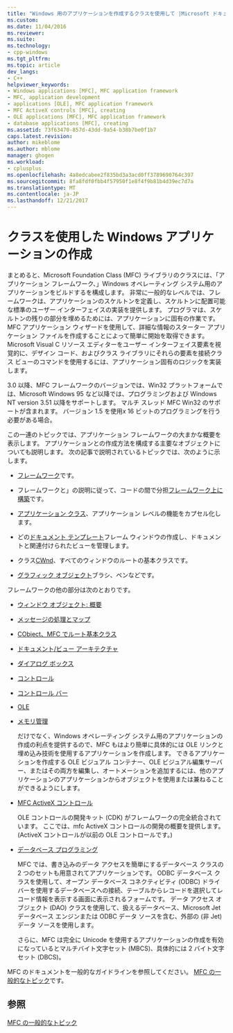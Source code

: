 ```yaml
---
title: "Windows 用のアプリケーションを作成するクラスを使用して |Microsoft ドキュメント"
ms.custom: 
ms.date: 11/04/2016
ms.reviewer: 
ms.suite: 
ms.technology:
- cpp-windows
ms.tgt_pltfrm: 
ms.topic: article
dev_langs:
- C++
helpviewer_keywords:
- Windows applications [MFC], MFC application framework
- MFC, application development
- applications [OLE], MFC application framework
- MFC ActiveX controls [MFC], creating
- OLE applications [MFC], MFC application framework
- database applications [MFC], creating
ms.assetid: 73f63470-857d-43dd-9a54-b38b7be0f1b7
caps.latest.revision: 
author: mikeblome
ms.author: mblome
manager: ghogen
ms.workload:
- cplusplus
ms.openlocfilehash: 4a8edcabee2f835bd3a3acd0ff3789690764c397
ms.sourcegitcommit: 8fa8fdf0fbb4f57950f1e8f4f9b81b4d39ec7d7a
ms.translationtype: MT
ms.contentlocale: ja-JP
ms.lasthandoff: 12/21/2017
---
```

# <a name="using-the-classes-to-write-applications-for-windows"></a>クラスを使用した Windows アプリケーションの作成
まとめると、Microsoft Foundation Class (MFC) ライブラリのクラスには、「アプリケーション フレームワーク、」Windows オペレーティング システム用のアプリケーションをビルドするを構成します。 非常に一般的なレベルでは、フレームワークは、アプリケーションのスケルトンを定義し、スケルトンに配置可能な標準のユーザー インターフェイスの実装を提供します。 プログラマは、スケルトンの残りの部分を埋めるためには、アプリケーションに固有の作業です。 MFC アプリケーション ウィザードを使用して、詳細な情報のスターター アプリケーション ファイルを作成することによって簡単に開始を取得できます。 Microsoft Visual C リソース エディターをユーザー インターフェイス要素を視覚的に、デザイン コード、およびクラス ライブラリにそれらの要素を接続クラス ビューのコマンドを使用するには、アプリケーション固有のロジックを実装します。  
  
 3.0 以降、MFC フレームワークのバージョンでは、Win32 プラットフォームでは、Microsoft Windows 95 など以降では、プログラミングおよび Windows NT version 3.51 以降をサポートします。 マルチ スレッド MFC Win32 のサポートが含まれます。 バージョン 1.5 を使用*x* 16 ビットのプログラミングを行う必要がある場合。  
  
 この一連のトピックでは、アプリケーション フレームワークの大まかな概要を表示します。 アプリケーションとの作成方法を構成する主要なオブジェクトについても説明します。 次の記事で説明されているトピックでは、次のように示します。  
  
-   [フレームワーク](../mfc/framework-mfc.md)です。  
  
-   フレームワークと」の説明に従って、コードの間で分担[フレームワーク上に構築](../mfc/building-on-the-framework.md)です。  
  
-   [アプリケーション クラス](../mfc/cwinapp-the-application-class.md)、アプリケーション レベルの機能をカプセル化します。  
  
-   どの[ドキュメント テンプレート](../mfc/document-templates-and-the-document-view-creation-process.md)フレーム ウィンドウの作成し、ドキュメントと関連付けられたビューを管理します。  
  
-   クラス[CWnd](../mfc/window-objects.md)、すべてのウィンドウのルートの基本クラスです。  
  
-   [グラフィック オブジェクト](../mfc/graphic-objects.md)ブラシ、ペンなどです。  
  
 フレームワークの他の部分は次のとおりです。  
  
-   [ウィンドウ オブジェクト: 概要](../mfc/window-objects.md)  
  
-   [メッセージの処理とマップ](../mfc/message-handling-and-mapping.md)  
  
-   [CObject、MFC でルート基本クラス](../mfc/using-cobject.md)  
  
-   [ドキュメント/ビュー アーキテクチャ](../mfc/document-view-architecture.md)  
  
-   [ダイアログ ボックス](../mfc/dialog-boxes.md)  
  
-   [コントロール](../mfc/controls-mfc.md)  
  
-   [コントロール バー](../mfc/control-bars.md)  
  
-   [OLE](../mfc/ole-in-mfc.md)  
  
-   [メモリ管理](../mfc/memory-management.md)  
  
     だけでなく、Windows オペレーティング システム用のアプリケーションの作成の利点を提供するので、MFC もはより簡単に具体的には OLE リンクと埋め込み技術を使用するアプリケーションを作成します。 できるアプリケーションを作成する OLE ビジュアル コンテナー、OLE ビジュアル編集サーバー、またはその両方を編集し、オートメーションを追加するには、他のアプリケーションのアプリケーションからオブジェクトを使用または兼ねることができるようにします。  
  
-   [MFC ActiveX コントロール](../mfc/mfc-activex-controls.md)  
  
     OLE コントロールの開発キット (CDK) がフレームワークの完全統合されています。 ここでは、mfc ActiveX コントロールの開発の概要を提供します。 (ActiveX コントロールが以前の OLE コントロールです。)  
  
-   [データベース プログラミング](../data/data-access-programming-mfc-atl.md)  
  
     MFC では、書き込みのデータ アクセスを簡単にするデータベース クラスの 2 つのセットも用意されてアプリケーションです。 ODBC データベース クラスを使用して、オープン データベース コネクティビティ (ODBC) ドライバーを使用するデータベースへの接続、テーブルからレコードを選択してレコード情報を表示する画面に表示されるフォームです。 データ アクセス オブジェクト (DAO) クラスを使用して、扱えるデータベース、Microsoft Jet データベース エンジンまたは ODBC データ ソースを含む、外部の (非 Jet) データ ソースを使用します。  
  
     さらに、MFC は完全に Unicode を使用するアプリケーションの作成を有効になっているとマルチバイト文字セット (MBCS)、具体的には 2 バイト文字セット (DBCS)。  
  
 MFC のドキュメントを一般的なガイドラインを参照してください。 [MFC の一般的なトピック](../mfc/general-mfc-topics.md)です。  
  
## <a name="see-also"></a>参照  
 [MFC の一般的なトピック](../mfc/general-mfc-topics.md)

